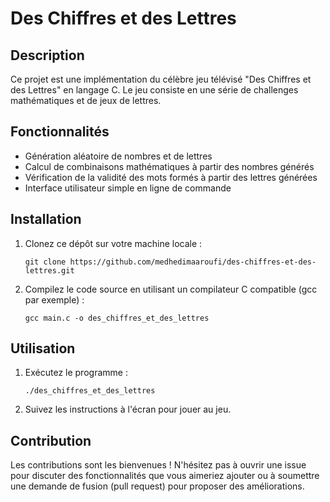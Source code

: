 # Des Chiffres et des Lettres

## Description
Ce projet est une implémentation du célèbre jeu télévisé "Des Chiffres et des Lettres" en langage C. Le jeu consiste en une série de challenges mathématiques et de jeux de lettres.

## Fonctionnalités
- Génération aléatoire de nombres et de lettres
- Calcul de combinaisons mathématiques à partir des nombres générés
- Vérification de la validité des mots formés à partir des lettres générées
- Interface utilisateur simple en ligne de commande

## Installation
1. Clonez ce dépôt sur votre machine locale :
   ```
   git clone https://github.com/medhedimaaroufi/des-chiffres-et-des-lettres.git
   ```
2. Compilez le code source en utilisant un compilateur C compatible (gcc par exemple) :
   ```
   gcc main.c -o des_chiffres_et_des_lettres
   ```

## Utilisation
1. Exécutez le programme :
   ```
   ./des_chiffres_et_des_lettres
   ```
2. Suivez les instructions à l'écran pour jouer au jeu.

## Contribution
Les contributions sont les bienvenues ! N'hésitez pas à ouvrir une issue pour discuter des fonctionnalités que vous aimeriez ajouter ou à soumettre une demande de fusion (pull request) pour proposer des améliorations.


